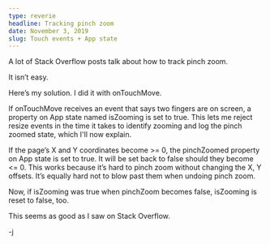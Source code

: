 ```yaml
---
type: reverie
headline: Tracking pinch zoom
date: November 3, 2019
slug: Touch events + App state
---
```


A lot of Stack Overflow posts talk about how to track pinch zoom. 

It isn’t easy. 

Here’s my solution. I did it with onTouchMove. 

If onTouchMove receives an event that says two fingers are on screen, a property on App state named isZooming is set to true. This lets me reject resize events in the time it takes to identify zooming and log the pinch zoomed state, which I'll now explain.  

If the page’s X and Y coordinates become >= 0, the pinchZoomed property on App state is set to true. It will be set back to false should they become <= 0. This works because it’s hard to pinch zoom without changing the X, Y offsets. It’s equally hard not to blow past them when undoing pinch zoom. 

Now, if isZooming was true when pinchZoom becomes false, isZooming is reset to false, too. 

This seems as good as I saw on Stack Overflow.

-j